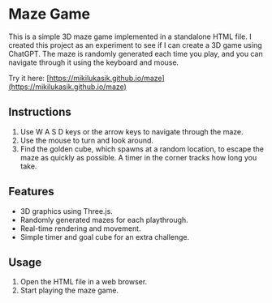 # Maze Game

This is a simple 3D maze game implemented in a standalone HTML file. I created this project as an experiment to see if I can create a 3D game using ChatGPT. The maze is randomly generated each time you play, and you can navigate through it using the keyboard and mouse.

Try it here:
[https://mikilukasik.github.io/maze](https://mikilukasik.github.io/maze)

## Instructions

1. Use W A S D keys or the arrow keys to navigate through the maze.
2. Use the mouse to turn and look around.
3. Find the golden cube, which spawns at a random location, to escape the maze as quickly as possible. A timer in the corner tracks how long you take.

## Features

- 3D graphics using Three.js.
- Randomly generated mazes for each playthrough.
- Real-time rendering and movement.
- Simple timer and goal cube for an extra challenge.

## Usage

1. Open the HTML file in a web browser.
2. Start playing the maze game.
